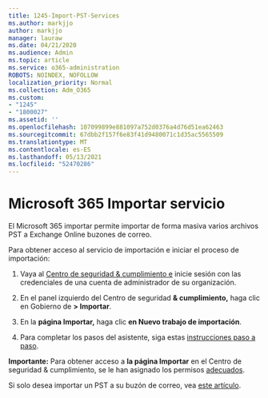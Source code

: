 ```yaml
---
title: 1245-Import-PST-Services
ms.author: markjjo
author: markjjo
manager: lauraw
ms.date: 04/21/2020
ms.audience: Admin
ms.topic: article
ms.service: o365-administration
ROBOTS: NOINDEX, NOFOLLOW
localization_priority: Normal
ms.collection: Adm_O365
ms.custom:
- "1245"
- "1800027"
ms.assetid: ''
ms.openlocfilehash: 107099899e881097a752d0376a4d76d51ea62463
ms.sourcegitcommit: 67dbb2f157f6e83f41d9480071c1d35ac5565509
ms.translationtype: MT
ms.contentlocale: es-ES
ms.lasthandoff: 05/13/2021
ms.locfileid: "52470286"
---
```

# <a name="microsoft-365-import-service"></a>Microsoft 365 Importar servicio

El Microsoft 365 importar permite importar de forma masiva varios archivos PST a Exchange Online buzones de correo.

Para obtener acceso al servicio de importación e iniciar el proceso de importación:

1. Vaya al [Centro de seguridad & cumplimiento e](https://protection.office.com) inicie sesión con las credenciales de una cuenta de administrador de su organización.

2. En el panel izquierdo del Centro de seguridad **& cumplimiento,** haga clic en Gobierno de **> Importar**.

3. En la **página Importar,** haga clic **en Nuevo trabajo de importación**.

4. Para completar los pasos del asistente, siga estas [instrucciones paso a paso](/microsoft-365/compliance/use-network-upload-to-import-pst-files.md).

**Importante:** Para obtener acceso a **la página Importar** en el Centro de seguridad & cumplimiento, se le han asignado los permisos  [adecuados](/microsoft-365/security/office-365-security/use-dkim-to-validate-outbound-email.md).

Si solo desea importar un PST a su buzón de correo, vea [este artículo](https://support.office.com/article/import-email-contacts-and-calendar-from-an-outlook-pst-file-431a8e9a-f99f-4d5f-ae48-ded54b3440ac).

